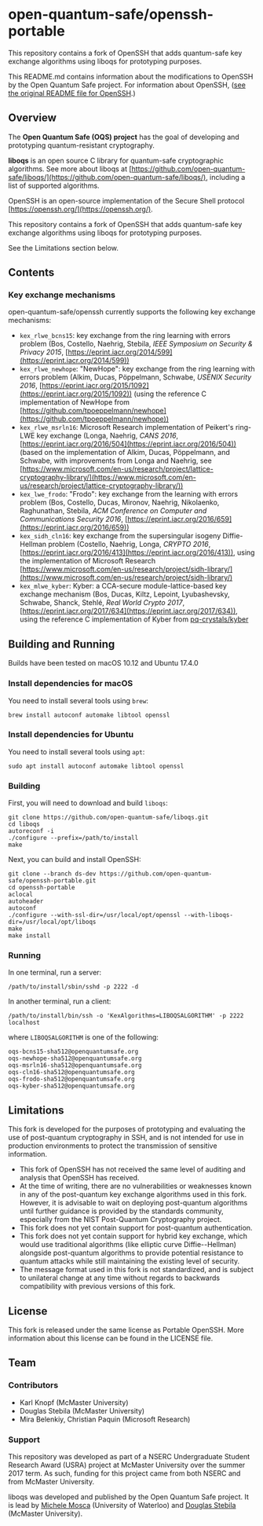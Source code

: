 open-quantum-safe/openssh-portable
==================================

This repository contains a fork of OpenSSH that adds quantum-safe key exchange algorithms using liboqs for prototyping purposes.

This README.md contains information about the modifications to OpenSSH by the Open Quantum Safe project.  For information about OpenSSH,
([see the original README file for OpenSSH](https://github.com/open-quantum-safe/openssh-portable/blob/master/README).)

Overview
--------

The **Open Quantum Safe (OQS) project** has the goal of developing and prototyping quantum-resistant cryptography.

**liboqs** is an open source C library for quantum-safe cryptographic algorithms.  See more about liboqs at [https://github.com/open-quantum-safe/liboqs/](https://github.com/open-quantum-safe/liboqs/), including a list of supported algorithms.

OpenSSH is an open-source implementation of the Secure Shell protocol [https://openssh.org/](https://openssh.org/).

This repository contains a fork of OpenSSH that adds quantum-safe key exchange algorithms using liboqs for prototyping purposes.

See the Limitations section below.


Contents
--------

### Key exchange mechanisms

open-quantum-safe/openssh currently supports the following key exchange mechanisms:

- `kex_rlwe_bcns15`: key exchange from the ring learning with errors problem (Bos, Costello, Naehrig, Stebila, *IEEE Symposium on Security & Privacy 2015*, [https://eprint.iacr.org/2014/599](https://eprint.iacr.org/2014/599))
- `kex_rlwe_newhope`: "NewHope": key exchange from the ring learning with errors problem (Alkim, Ducas, Pöppelmann, Schwabe, *USENIX Security 2016*, [https://eprint.iacr.org/2015/1092](https://eprint.iacr.org/2015/1092)) (using the reference C implementation of NewHope from [https://github.com/tpoeppelmann/newhope](https://github.com/tpoeppelmann/newhope))
- `kex_rlwe_msrln16`: Microsoft Research implementation of Peikert's ring-LWE key exchange (Longa, Naehrig, *CANS 2016*, [https://eprint.iacr.org/2016/504](https://eprint.iacr.org/2016/504)) (based on the implementation of Alkim, Ducas, Pöppelmann, and Schwabe, with improvements from Longa and Naehrig, see [https://www.microsoft.com/en-us/research/project/lattice-cryptography-library/](https://www.microsoft.com/en-us/research/project/lattice-cryptography-library/))
- `kex_lwe_frodo`: "Frodo": key exchange from the learning with errors problem (Bos, Costello, Ducas, Mironov, Naehrig, Nikolaenko, Raghunathan, Stebila, *ACM Conference on Computer and Communications Security 2016*, [https://eprint.iacr.org/2016/659](https://eprint.iacr.org/2016/659))
- `kex_sidh_cln16`: key exchange from the supersingular isogeny Diffie-Hellman problem (Costello, Naehrig, Longa, *CRYPTO 2016*, [https://eprint.iacr.org/2016/413](https://eprint.iacr.org/2016/413)), using the implementation of Microsoft Research [https://www.microsoft.com/en-us/research/project/sidh-library/](https://www.microsoft.com/en-us/research/project/sidh-library/)
- `kex_mlwe_kyber`: Kyber: a CCA-secure module-lattice-based key exchange mechanism (Bos, Ducas, Kiltz, Lepoint, Lyubashevsky, Schwabe, Shanck, Stehlé, *Real World Crypto 2017*, [https://eprint.iacr.org/2017/634](https://eprint.iacr.org/2017/634)), using the reference C implementation of Kyber from [pq-crystals/kyber](https://github.com/pq-crystals/kyber)


Building and Running
--------------------

Builds have been tested on macOS 10.12 and Ubuntu 17.4.0

### Install dependencies for macOS

You need to install several tools using `brew`:

	brew install autoconf automake libtool openssl

### Install dependencies for Ubuntu

You need to install several tools using `apt`:

	sudo apt install autoconf automake libtool openssl

### Building

First, you will need to download and build `liboqs`:

	git clone https://github.com/open-quantum-safe/liboqs.git
	cd liboqs
	autoreconf -i
	./configure --prefix=/path/to/install
	make

Next, you can build and install OpenSSH:

	git clone --branch ds-dev https://github.com/open-quantum-safe/openssh-portable.git
	cd openssh-portable
	aclocal
	autoheader
	autoconf
	./configure --with-ssl-dir=/usr/local/opt/openssl --with-liboqs-dir=/usr/local/opt/liboqs
	make
	make install

### Running

In one terminal, run a server:

	/path/to/install/sbin/sshd -p 2222 -d

In another terminal, run a client:

	/path/to/install/bin/ssh -o 'KexAlgorithms=LIBOQSALGORITHM' -p 2222 localhost

where `LIBOQSALGORITHM` is one of the following:

	oqs-bcns15-sha512@openquantumsafe.org
	oqs-newhope-sha512@openquantumsafe.org
	oqs-msrln16-sha512@openquantumsafe.org
	oqs-cln16-sha512@openquantumsafe.org
	oqs-frodo-sha512@openquantumsafe.org
	oqs-kyber-sha512@openquantumsafe.org


Limitations
-----------

This fork is developed for the purposes of prototyping and evaluating the use of post-quantum cryptography in SSH, and is not intended for use in production environments to protect the transmission of sensitive information.  

- This fork of OpenSSH has not received the same level of auditing and analysis that OpenSSH has received.  
- At the time of writing, there are no vulnerabilities or weaknesses known in any of the post-quantum key exchange algorithms used in this fork.  However, it is advisable to wait on deploying post-quantum algorithms until further guidance is provided by the standards community, especially from the NIST Post-Quantum Cryptography project.
- This fork does not yet contain support for post-quantum authentication.
- This fork does not yet contain support for hybrid key exchange, which would use traditional algorithms (like elliptic curve Diffie--Hellman) alongside post-quantum algorithms to provide potential resistance to quantum attacks while still maintaining the existing level of security.
- The message format used in this fork is not standardized, and is subject to unilateral change at any time without regards to backwards compatibility with previous versions of this fork.


License
-------

This fork is released under the same license as Portable OpenSSH. More information about this license can be found in the LICENSE file.


Team
----

### Contributors

- Karl Knopf (McMaster University)
- Douglas Stebila (McMaster University)
- Mira Belenkiy, Christian Paquin (Microsoft Research)

### Support

This repository was developed as part of a NSERC Undergraduate Student Research Award (USRA) project at McMaster University over the summer 2017 term.  As such, funding for this project came from both NSERC and from McMaster University.

liboqs was developed and published by the Open Quantum Safe project. It is lead by [Michele Mosca](http://faculty.iqc.uwaterloo.ca/mmosca/) (University of Waterloo) and [Douglas Stebila](https://www.douglas.stebila.ca/research/) (McMaster University).
